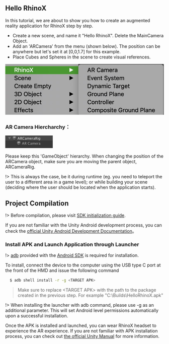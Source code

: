 ## Hello RhinoX

In this tutorial, we are about to show you how to create an augmented reality application for RhinoX step by step.

- Create a new scene, and name it "Hello RhinoX". Delete the MainCamera Object.
- Add an 'ARCamera' from the menu (shown below). The position can be anywhere but let's set it at [0,0,1.7] for this example.
- Place Cubes and Spheres in the scene to create visual references.

![Logo](https://raw.githubusercontent.com/yinyuanqings/AIOSDK/gh-pages/img/Create-GameObject-Shortcut.png ':size=450X400')

### AR Camera Hiercharchy：

![Logo](https://raw.githubusercontent.com/yinyuanqings/AIOSDK/gh-pages/img/ARCameraRig.png)

Please keep this 'GameObject' hierarchy. When changing the position of the ARCamera object, make sure you are moving the parent object, ARCameraRig.

!> This is always the case, be it during runtime (eg. you need to teleport the user to a different area in a game level); or while building your scene (deciding where the user should be located when the application starts).



## Project Compilation

!> Before compilation, please visit [SDK initialization guide](/en/Install-SDK?id=initialization).

If you are not familiar with the Unity Android development process, you can check the [official Unity Android Development Documentation](https://docs.unity3d.com/Manual/android-BuildProcess.html)。


### Install APK and Launch Application through Launcher

!> [adb](https://developer.android.com/studio/command-line/adb) provided with the [Android SDK](https://developer.android.com) is required for installation.

To install, connect the device to the computer using the USB type C port at the front of the HMD and issue the following command
```bash
  $ adb shell install -r -g <TARGET APK>
````
> Make sure to replace &lt;TARGET APK&gt; with the path to the package created in the previous step.
For example "C:\\Builds\\HelloRhinoX.apk"

!> When installing the launcher with adb command, please use -g as an additional parameter. This will set Android level permissions automatically upon a successful installation.

Once the APK is installed and launched, you can wear RhinoX headset to experience the AR experience. If you are not familiar with APK installation process, you can check out [the official Unity Manual](https://docs.unity3d.com/Manual/android-BuildProcess.html) for more information.
